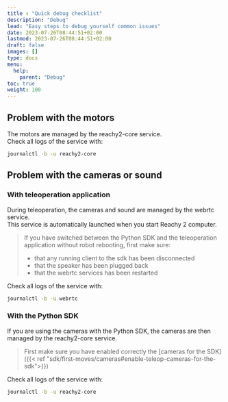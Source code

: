 ```yaml
---
title : "Quick debug checklist"
description: "Debug"
lead: "Easy steps to debug yourself common issues"
date: 2023-07-26T08:44:51+02:00
lastmod: 2023-07-26T08:44:51+02:00
draft: false
images: []
type: docs
menu:
  help:
    parent: "Debug"
toc: true
weight: 100
---
```


## Problem with the motors

The motors are managed by the reachy2-core service.  
Check all logs of the service with:

```bash
journalctl -b -u reachy2-core
```

## Problem with the cameras or sound

### With teleoperation application

During teleoperation, the cameras and sound are managed by the webrtc service.  
This service is automatically launched when you start Reachy 2 computer. 

> If you have switched between the Python SDK and the teleoperation application without robot rebooting, first make sure:
>- that any running client to the sdk has been disconnected
>- that the speaker has been plugged back
>- that the webrtc services has been restarted

Check all logs of the service with:

```bash
journalctl -b -u webrtc
```

### With the Python SDK

If you are using the cameras with the Python SDK, the cameras are then managed by the reachy2-core service.  

> First make sure you have enabled correctly the [cameras for the SDK]({{< ref "sdk/first-moves/cameras#enable-teleop-cameras-for-the-sdk">}})  

Check all logs of the service with:

```bash
journalctl -b -u reachy2-core
```
